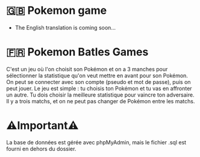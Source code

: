 # 🇬🇧 Pokemon game

- The English translation is coming soon...

# 🇫🇷 Pokemon Batles Games


C'est un jeu où l'on choisit son Pokémon et on a 3 manches pour sélectionner la statistique qu'on veut mettre en avant pour son Pokémon.
On peut se connecter avec son compte (pseudo et mot de passe), puis on peut jouer. Le jeu est simple : tu choisis ton Pokémon et tu vas en affronter un autre.
Tu dois choisir la meilleure statistique pour vaincre ton adversaire. Il y a trois matchs, et on ne peut pas changer de Pokémon entre les matchs.

# ⚠️Important⚠️
La base de données est gérée avec phpMyAdmin, mais le fichier .sql est fourni en dehors du dossier.

